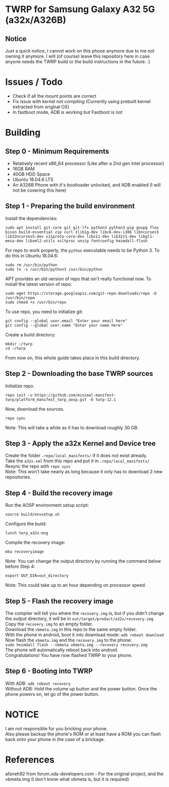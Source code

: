 # TWRP for Samsung Galaxy A32 5G (a32x/A326B)

## Notice
Just a quick notice, I cannot work on this phone anymore due to me not owning it anymore. I will (of course) leave this repository here in case anyone needs the TWRP build or the build instructions in the future. :)

# Issues / Todo
- Check if all the mount points are correct
- Fix issue with kernel not compiling (Currently using prebuilt kernel extracted from original OS)
- In fastboot mode, ADB is working but Fastboot is not

# Building
## Step 0 - Minimum Requirements
- Relatively recent x86_64 processor (Like after a 2nd gen Intel processor)
- 16GB RAM
- 40GB HDD Space
- Ubuntu 18.04.6 LTS
- An A326B Phone with it's bootloader unlocked, and ADB enabled (I will not be covering this here)

## Step 1 - Preparing the build environment
Install the dependencies:
```
sudo apt install git-core git git-lfs python3 python3-pip gnupg flex bison build-essential zip curl zlib1g-dev libc6-dev-i386 libncurses5 lib32ncurses5-dev x11proto-core-dev libx11-dev lib32z1-dev libgl1-mesa-dev libxml2-utils xsltproc unzip fontconfig heimdall-flash
```

For repo to work properly, the ```python``` executable needs to be Python 3. To do this in Ubuntu 18.04.6:
```
sudo rm /usr/bin/python
sudo ln -s /usr/bin/python3 /usr/bin/python
```

APT provides an old version of repo that isn't really functional now. To install the latest version of repo:
```
sudo wget https://storage.googleapis.com/git-repo-downloads/repo -O /usr/bin/repo
sudo chmod +x /usr/bin/repo
```

To use repo, you need to initialize git:
```
git config --global user.email "Enter your email here"
git config --global user.name "Enter your name here"
```

Create a build directory:
```
mkdir ~/twrp
cd ~/twrp
```
From now on, this whole guide takes place in this build directory.

## Step 2 - Downloading the base TWRP sources
Initialize repo.
```
repo init -u https://github.com/minimal-manifest-twrp/platform_manifest_twrp_aosp.git -b twrp-12.1
```

Now, download the sources.
```
repo sync
```
Note: This will take a while as it has to download roughly 30 GB.

## Step 3 - Apply the a32x Kernel and Device tree
Create the folder ```.repo/local_manifests/``` if it does not exist already. <br>
Take the ```a32x.xml``` from this repo and put it in ```.repo/local_manifests/``` <br>
Resync the repo with ```repo sync``` <br>
Note: This won't take nearly as long because it only has to download 2 new repositories.

## Step 4 - Build the recovery image
Run the AOSP environment setup script:
```
source build/envsetup.sh
```

Configure the build:
```
lunch twrp_a32x-eng
```

Compile the recovery image:
```
mka recoveryimage
```

Note: You can change the output directory by running the command below before Step 4:
```
export OUT_DIR=out_directory
```

Note: This could take up to an hour depending on processor speed.

## Step 5 - Flash the recovery image
The compiler will tell you where the ```recovery.img``` is, but if you didn't change the output directory, it will be in ```out/target/product/a32x/recovery.img``` <br>
Copy the ```recovery.img``` to an empty folder. <br>
Download the ```vbmeta.img``` in this repo to the same empty folder. <br>
With the phone in android, boot it into download mode: ```adb reboot download``` <br>
Now flash the ```vbmeta.img``` and the ```recovery.img``` to the phone: <br>
```sudo heimdall flash --vbmeta vbmeta.img --recovery recovery.img``` <br>
The phone will automatically reboot back into android. <br>
Congratulations! You have now flashed TWRP to your phone.

## Step 6 - Booting into TWRP
With ADB: ```adb reboot recovery``` <br>
Without ADB: Hold the volume up button and the power button. Once the phone powers on, let go of the power button.

# NOTICE
I am not responsible for you bricking your phone. <br>
Also please backup the phone's ROM or at least have a ROM you can flash back onto your phone in the case of a brickage.

# References
afaneh92 from forum.xda-developers.com - For the original project, and the vbmeta.img (I don't know what vbmeta is, but it is required)
